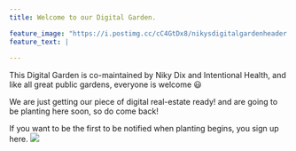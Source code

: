 ```yaml
---
title: Welcome to our Digital Garden. 

feature_image: "https://i.postimg.cc/cC4GtDx8/nikysdigitalgardenheader.png"
feature_text: |
  
---
```

This Digital Garden is co-maintained by Niky Dix and Intentional Health, and like all great public gardens, everyone is welcome 😃 

We are just getting our piece of digital real-estate ready! and are going to be planting here soon, so do come back!  

If you want to be the first to be notified when planting begins, you sign up here.
![](https://i.postimg.cc/3NQVwCkq/Sowing-a-seed-vector.png)